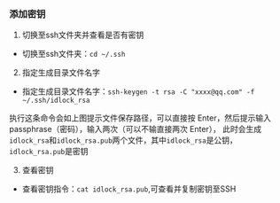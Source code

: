  ### 添加密钥
 1. 切换至ssh文件夹并查看是否有密钥

 - 切换至ssh文件夹：`cd ~/.ssh`

 2. 指定生成目录文件名字

 - 指定生成目录文件名字：`ssh-keygen -t rsa -C "xxxx@qq.com" -f ~/.ssh/idlock_rsa`

执行这条命令会如上图提示文件保存路径，可以直接按 Enter，然后提示输入 passphrase（密码），输入两次（可以不输直接两次 Enter），
 此时会生成`idlock_rsa`和`idlock_rsa.pub`两个文件，其中`idlock_rsa`是公钥，`idlock_rsa.pub`是密钥

3. 查看密钥

- 查看密钥指令：`cat idlock_rsa.pub`,可查看并复制密钥至SSH
